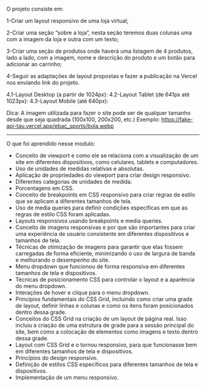 O projeto consiste em:

1-Criar um layout responsivo de uma loja virtual;

2-Criar uma seção “sobre a loja”, nesta seção teremos duas colunas uma com a imagem da loja e outra com um texto;

3-Criar uma seção de produtos onde haverá uma listagem de 4 produtos, lado a lado, com a imagem, nome e descrição do produto e um botão para adicionar ao carrinho;

4-Seguir as adaptações de layout propostas e fazer a publicação na Vercel nos enviando link do projeto. 



4.1-Layout Desktop (a partir de 1024px): 
4.2-Layout Tablet (de 641px até 1023px):
4.3-Layout Mobile (até 640px):

Dica: A imagem utilizada para fazer o site pode ser de qualquer tamanho desde que seja quadrada (100x100, 200x200, etc.)
Exemplo: https://fake-api-tau.vercel.app/ebac_sports/bola.webp

________________________________________________________________________________________________________________________________________________________________

O que foi aprendido nesse modulo:

* Conceito de viewport e como ele se relaciona com a visualização de um site em diferentes dispositivos, como celulares, tablets e computadores.
* Uso de unidades de medidas relativas e absolutas.
* Aplicação de propriedades do viewport para criar design responsivo.
* Diferentes categorias de unidades de medida.
* Porcentagens em CSS.
* Conceito de breakpoints em CSS responsivo para criar regras de estilo que se aplicam a diferentes tamanhos de tela.
* Uso de media queries para definir condições específicas em que as regras de estilo CSS foram aplicadas.
* Layouts responsivos usando breakpoints e media queries.
* Conceito de imagens responsivas e por que são importantes para criar uma experiência de usuário consistente em diferentes dispositivos e tamanhos de tela.
* Técnicas de otimização de imagens para garantir que elas fossem carregadas de forma eficiente, minimizando o uso de largura de banda e melhorando o desempenho do site.
* Menu dropdown que funcionou de forma responsiva em diferentes tamanhos de tela e dispositivos.
* Técnicas de posicionamento CSS para controlar o layout e a aparência do menu dropdown.
* Interações de hover e clique para o menu dropdown.
* Princípios fundamentais do CSS Grid, incluindo como criar uma grade de layout, definir linhas e colunas e como os itens foram posicionados dentro dessa grade.
* Conceitos do CSS Grid na criação de um layout de página real. Isso incluiu a criação de uma estrutura de grade para a sessão principal do site, bem como a colocação de elementos como imagens e texto dentro dessa grade.
* Layout com CSS Grid e o tornou responsivo, para que funcionasse bem em diferentes tamanhos de tela e dispositivos.
* Princípios do design responsivo.
* Definição de estilos CSS específicos para diferentes tamanhos de tela e dispositivos.
* Implementação de um menu responsivo.

